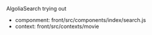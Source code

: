 AlgoliaSearch trying out

- componment: front/src/components/index/search.js
- context: front/src/contexts/movie
